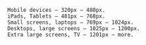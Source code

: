     Mobile devices – 320px — 480px.
    iPads, Tablets – 481px — 768px.
    Small screens, laptops – 769px — 1024px.
    Desktops, large screens – 1025px — 1200px.
    Extra large screens, TV – 1201px — more.